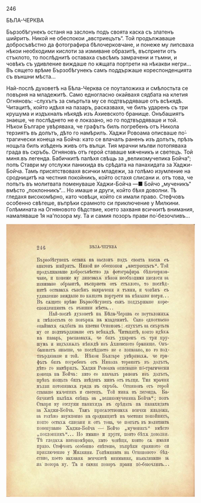 ﻿246

БѢЛА-ЧЕРКВА

Бързобѣгунекъ останя на заслонъ подъ своята каска съ златенъ шийритъ. Никой не обеспокои „австриецътъ“. Той продължаваше добросъвѣстно да фотографира бѣлочерковчане, и понеже му липсваха нѣкои необходими кислоти за измиване образитѣ, въсприети отъ стъклото, то послѣднитѣ оставаха съвсѣмъ замрачени и тъмни, и човѣкъ съ удивление виждаше по кѫщата портрети на нѣкакви негри... Въ сящето врѣме Бързобѣгунекъ самъ поддържаше кореспонденцията съ външни мѣста...

Най-послѣ духоветѣ на Бѣла-Черква се поуталожиха и смѣлостьта се повърня на младежитѣ. Само едногласно окайвахя сядбата на клетия Огняновъ: -слухътъ за смъртьта му се подтвърдяваше отъ всѣкядѣ. Читацитѣ, който идѣхя на пазаръ, расказвахя, че билъ ударенъ съ три крушума и издъхналъ нѣкядѣ изъ Ахиевското бранище. Онъбашиятъ знаеше, че послѣднето не е локазано, но го подтвърдяваше и той. Нѣкои Българе увѣряваха, че графътъ билъ погребенъ отъ Никола терзиятъ въ долътъ, дѣто го намѣрилъ. Хаджи Ровоама описваше по́-трагически конеца на Бойча: като се влачалъ раненъ изъ долътъ, прѣзъ нощьта билъ изѣденъ живъ отъ вълци. Тия мрачни мълви потопяваха града въ скръбь. Огняновъ отъ герой ставаше мѫченикъ и светецъ. Той миня.въ легенда. Бабичкитѣ палѣхя свѣщь за „великомучепика Бойча“; попъ Ставри му отслужи панихида въ срѣдата на панахидата за Хаджи-Бойча. Тамъ присятствовахя всички младежи, за голѣмо изумление на сродницитѣ на честния покойникъ, който остахя слисани и. отъ това, че попътъ въ молитвата поменуваше Хаджи-Бойча —■ Бойчо „мученикъ“ вмѣсто „поклонникъ“... Но имаше и други, който бѣхя доволни. Тѣ гледахя високомѣрно, като човѣци, който ся имали право. Стефчовъ особенно свѣтеше, въпрѣки срамното си приключение у Милкини. Голѣмината на Огняновото бѣдствие, което захваня всичкитѣ внимания, намаляваше 1я на'позора му. Та и самия позоръ прави по́-безочливъ...

![original](images/277.jpg)

